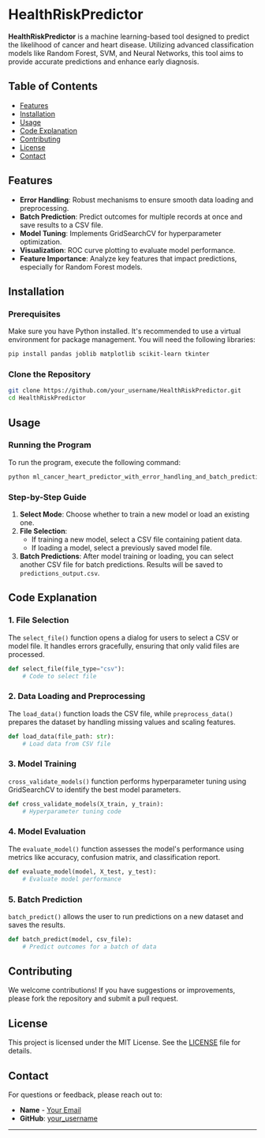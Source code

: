 

# HealthRiskPredictor


**HealthRiskPredictor** is a machine learning-based tool designed to predict the likelihood of cancer and heart disease. Utilizing advanced classification models like Random Forest, SVM, and Neural Networks, this tool aims to provide accurate predictions and enhance early diagnosis. 

## Table of Contents

- [Features](#features)
- [Installation](#installation)
- [Usage](#usage)
- [Code Explanation](#code-explanation)
- [Contributing](#contributing)
- [License](#license)
- [Contact](#contact)

## Features

- **Error Handling**: Robust mechanisms to ensure smooth data loading and preprocessing.
- **Batch Prediction**: Predict outcomes for multiple records at once and save results to a CSV file.
- **Model Tuning**: Implements GridSearchCV for hyperparameter optimization.
- **Visualization**: ROC curve plotting to evaluate model performance.
- **Feature Importance**: Analyze key features that impact predictions, especially for Random Forest models.

## Installation

### Prerequisites

Make sure you have Python installed. It's recommended to use a virtual environment for package management. You will need the following libraries:

```bash
pip install pandas joblib matplotlib scikit-learn tkinter
```

### Clone the Repository

```bash
git clone https://github.com/your_username/HealthRiskPredictor.git
cd HealthRiskPredictor
```

## Usage

### Running the Program

To run the program, execute the following command:

```bash
python ml_cancer_heart_predictor_with_error_handling_and_batch_prediction.py
```

### Step-by-Step Guide

1. **Select Mode**: Choose whether to train a new model or load an existing one.
2. **File Selection**: 
   - If training a new model, select a CSV file containing patient data.
   - If loading a model, select a previously saved model file.
3. **Batch Predictions**: After model training or loading, you can select another CSV file for batch predictions. Results will be saved to `predictions_output.csv`.

## Code Explanation

### 1. File Selection

The `select_file()` function opens a dialog for users to select a CSV or model file. It handles errors gracefully, ensuring that only valid files are processed.

```python
def select_file(file_type="csv"):
    # Code to select file
```

### 2. Data Loading and Preprocessing

The `load_data()` function loads the CSV file, while `preprocess_data()` prepares the dataset by handling missing values and scaling features.

```python
def load_data(file_path: str):
    # Load data from CSV file
```

### 3. Model Training

`cross_validate_models()` function performs hyperparameter tuning using GridSearchCV to identify the best model parameters.

```python
def cross_validate_models(X_train, y_train):
    # Hyperparameter tuning code
```

### 4. Model Evaluation

The `evaluate_model()` function assesses the model's performance using metrics like accuracy, confusion matrix, and classification report.

```python
def evaluate_model(model, X_test, y_test):
    # Evaluate model performance
```

### 5. Batch Prediction

`batch_predict()` allows the user to run predictions on a new dataset and saves the results.

```python
def batch_predict(model, csv_file):
    # Predict outcomes for a batch of data
```

## Contributing

We welcome contributions! If you have suggestions or improvements, please fork the repository and submit a pull request.

## License

This project is licensed under the MIT License. See the [LICENSE](LICENSE) file for details.

## Contact

For questions or feedback, please reach out to:

- **Name** - [Your Email](mailto:kylabelma@gmail.com)  
- **GitHub**: [your_username](https://github.com/KyleBrian)

---

